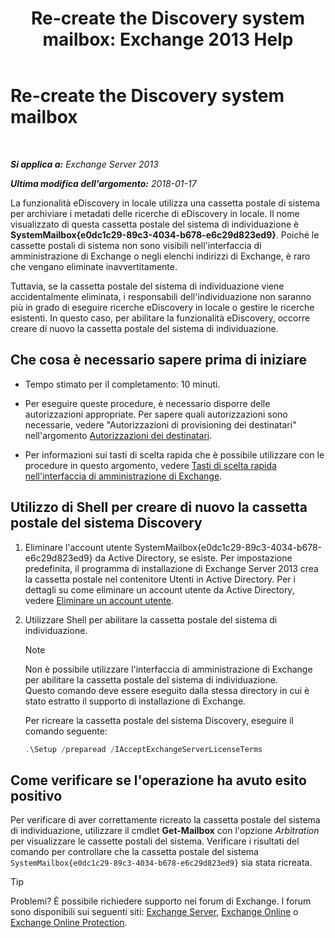 ﻿---
title: 'Re-create the Discovery system mailbox: Exchange 2013 Help'
TOCTitle: Re-create the Discovery system mailbox
ms:assetid: 5ae8426b-5661-4ecb-99c4-cdd342107fb1
ms:mtpsurl: https://technet.microsoft.com/it-it/library/Gg588318(v=EXCHG.150)
ms:contentKeyID: 50480745
ms.date: 01/31/2018
mtps_version: v=EXCHG.150
ms.translationtype: HT
---

# Re-create the Discovery system mailbox

 

_**Si applica a:** Exchange Server 2013_

_**Ultima modifica dell'argomento:** 2018-01-17_

La funzionalità eDiscovery in locale utilizza una cassetta postale di sistema per archiviare i metadati delle ricerche di eDiscovery in locale. Il nome visualizzato di questa cassetta postale del sistema di individuazione è **SystemMailbox{e0dc1c29-89c3-4034-b678-e6c29d823ed9}**. Poiché le cassette postali di sistema non sono visibili nell'interfaccia di amministrazione di Exchange o negli elenchi indirizzi di Exchange, è raro che vengano eliminate inavvertitamente.

Tuttavia, se la cassetta postale del sistema di individuazione viene accidentalmente eliminata, i responsabili dell'individuazione non saranno più in grado di eseguire ricerche eDiscovery in locale o gestire le ricerche esistenti. In questo caso, per abilitare la funzionalità eDiscovery, occorre creare di nuovo la cassetta postale del sistema di individuazione.

## Che cosa è necessario sapere prima di iniziare

  - Tempo stimato per il completamento: 10 minuti.

  - Per eseguire queste procedure, è necessario disporre delle autorizzazioni appropriate. Per sapere quali autorizzazioni sono necessarie, vedere "Autorizzazioni di provisioning dei destinatari" nell'argomento [Autorizzazioni dei destinatari](recipients-permissions-exchange-2013-help.md).

  - Per informazioni sui tasti di scelta rapida che è possibile utilizzare con le procedure in questo argomento, vedere [Tasti di scelta rapida nell'interfaccia di amministrazione di Exchange](keyboard-shortcuts-in-the-exchange-admin-center-exchange-online-protection-help.md).

## Utilizzo di Shell per creare di nuovo la cassetta postale del sistema Discovery

1.  Eliminare l'account utente SystemMailbox{e0dc1c29-89c3-4034-b678-e6c29d823ed9} da Active Directory, se esiste. Per impostazione predefinita, il programma di installazione di Exchange Server 2013 crea la cassetta postale nel contenitore Utenti in Active Directory. Per i dettagli su come eliminare un account utente da Active Directory, vedere [Eliminare un account utente](https://go.microsoft.com/fwlink/p/?linkid=215850).

2.  Utilizzare Shell per abilitare la cassetta postale del sistema di individuazione.
    

    > [!NOTE]
    > Non è possibile utilizzare l'interfaccia di amministrazione di Exchange per abilitare la cassetta postale del sistema di individuazione.<BR>Questo comando deve essere eseguito dalla stessa directory in cui è stato estratto il supporto di installazione di Exchange.

    
    Per ricreare la cassetta postale del sistema Discovery, eseguire il comando seguente:
    
    ```powershell
    .\Setup /preparead /IAcceptExchangeServerLicenseTerms
    ```

## Come verificare se l'operazione ha avuto esito positivo

Per verificare di aver correttamente ricreato la cassetta postale del sistema di individuazione, utilizzare il cmdlet **Get-Mailbox** con l'opzione *Arbitration* per visualizzare le cassette postali del sistema. Verificare i risultati del comando per controllare che la cassetta postale del sistema `SystemMailbox{e0dc1c29-89c3-4034-b678-e6c29d823ed9}` sia stata ricreata.


> [!TIP]
> Problemi? È possibile richiedere supporto nei forum di Exchange. I forum sono disponibili sui seguenti siti: <A href="https://go.microsoft.com/fwlink/p/?linkid=60612">Exchange Server</A>, <A href="https://go.microsoft.com/fwlink/p/?linkid=267542">Exchange Online</A> o <A href="https://go.microsoft.com/fwlink/p/?linkid=285351">Exchange Online Protection</A>.


